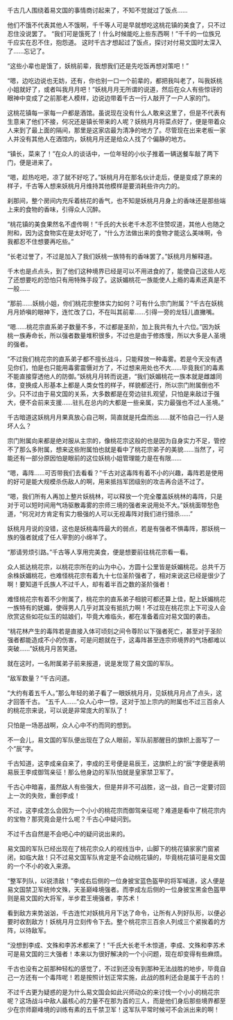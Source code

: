 千古几人围绕着易文国的事情商讨起来了，不知不觉就过了饭点……

他们不饿不代表其他人不饿啊，千千等人可是早就想吃这桃花镇的美食了，只不过忍住没说罢了。
“我们可是饿死了！什么时候能吃上些东西啊！”千千的一位族兄千应实在忍不住，抱怨道。
这时千古才想起过了饭点，探讨对付易文国时太深入了……忘记了。

“这些小辈也是饿了，妖桃前辈，我想我们还是先吃饭再想对策吧！”

“嗯，边吃边说也无妨，还有，你也别一口一个前辈的，都把我叫老了，叫我妖桃小姐就好了，或者叫我月月吧！”妖桃月月无所谓的说道，然后在众人有些惊讶的眼神中变成了之前那老人模样，边说边带着千古一行人敲开了一户人家的门。

这桃花镇每一家每一户都是酒馆。虽说现在没有什么人敢来这里了，但是不代表有生意来了他们不接，何况还是镇长带来的人呢？妖桃月月将菜点好了，便是带着众人来到了最上面的隔间，那里是这家店最为清净的地方了。尽管现在出来老板一家人并没有其他人在酒馆内，妖桃月月还是给众人找了个偏静的地方。

“镇长，菜来了！”在众人的谈话中，一位年轻的小伙子推着一辆送餐车敲了两下门，便是进来了。

“嗯，趁热吃吧，凉了就不好吃了。”妖桃月月在那名伙计走后，便是变成了原来的样子，千古等人想来妖桃月月维持其他模样是要消耗些许内力的。

刹那间，整个房间内充斥着桃花的香气，也不知是妖桃月月身上的香味还是那些端上来的食物的香味，引得众人沉醉。

“桃花镇的美食果然名不虚传啊！”千氏的大长老千木忍不住赞叹道，其他人也随之附和，因为这食物实在是太好吃了，“什么方法做出来的食物才能这么美味啊，令我都忍不住想要再吃些。”

“长老过誉了，不过是加入了我们妖桃一族特有的香味罢了。”妖桃月月解释道。

千木也是点点头，到了他们这种境界已经是可以不用进食的了，能使自己这些人吃了还想要吃的恐怕只有用特殊手段了。这妖媚桃花一族能使人上瘾的毒素还真是不一般……

“那前……妖桃小姐，你们桃花宗整体实力如何？可有什么宗门附属？“千古在妖桃月月娇嗔的眼神下，连忙改了口，不在叫其前辈……引得一旁的龙钰儿直撇嘴。

“嗯……桃花宗直系弟子数量不多，不过都是圣阶，加上我共有九十六位。”因为妖桃一族寿命长，所以强者数量堆积很多，不过也是由于修炼慢，所以大多是人圣境的强者。

“不过我们桃花宗的直系弟子都不擅长战斗，只能释放一种毒雾。若是今天没有遇见你们，怕是也只能用毒雾震慑对方了，不过想来用处也不大……毕竟我们的毒素不能直接穿透他人的防御。”妖桃月月转而说道，“我们妖媚桃花一族本就是雌雄同体，变换成人形基本上都是人类女性的样子，样貌都还行，所以宗门附属倒也不少。只不过由于易文国的关系，大多数都是在旁边驻扎观望，只怕是来敌过于强大，便不会前来支援……驻扎在总内的大都是一些亲属，实力最强也不过人圣境。”

千古暗道这妖桃月月果真放心自己啊，简直就是托盘而出……就不怕自己一行人是坏人么？

宗门附属向来都是绝对服从主宗的，像桃花宗这般的也是因为自身实力不足，管控不了那么多附属，想来这些附属怕也就是看中了桃花宗弟子的美貌……当然了，可能还有一部分原因怕是眼前的这位妖桃小姐管理能力是在有限……

“嗯，毒阵……可否带我们去看看？”千古对这毒阵有着不小的兴趣，毒阵若是使用的好可是能大规模杀伤敌人的啊，用来抵挡军团级别的攻击再合适不过了。

“嗯，我们所有人再加上整片妖桃林，可以释放一个完全覆盖妖桃林的毒阵，只是对于可以短时间用气场驱散毒雾的宗师三境的强者来说用处不大。”妖桃面带愁色道，“何况对方肯定有实力极强的人可以无视毒阵对我们进行猎杀……”

妖桃月月说的没错，这也是妖桃毒阵最大的弱点，若是有强者不惧毒阵，那妖桃一族的强者就成了任人宰割的小绵羊了。

“那请劳烦引路。”千古等人享用完美食，便是想要前往桃花宗看一看。

众人抵达桃花宗，以桃花宗所在的山为中心，方圆十公里皆是妖媚桃花。总共千万余株妖媚桃花，也难怪桃花宗有着九十七位圣阶强者了，相对来说这已经是很少了啊！要知道千氏族人不过千人，却有着半百之数的圣阶强者！

难怪桃花宗有着不少附属了，桃花宗的直系弟子相貌可都还算上佳，配上妖媚桃花一族特有的妩媚，使得男人几乎对其没有抵抗力啊！不过现在桃花宗上下可没人会欣赏这些如花似玉的姑娘们，毕竟大难临头，都在准备着应对易文国的袭击。

“桃花林产生的毒阵若是直接入体可顷刻之间令尊阶以下强者死亡，甚至对于圣阶强者都能造成不小的伤害，可是问题就在于，这毒阵甚至连宗师境界的气场都难以突破……”妖桃月月苦笑道。

就在这时，一名附属弟子前来报道，说是发现了易文国的军队。

“敌军数量？”千古问道。

“大约有着五千人。”那么年轻的弟子看了一眼妖桃月月，见妖桃月月点了点头，这才回答千古。
“五千人……”众人心中一惊，这对于加上宗内的附属也不过三百余人的桃花宗来说，可以说是非常庞大的军队了！

只怕是一场恶战啊，众人心中不约而同的想到。

不一会儿，易文国的军队便出现在了众人眼前，军队前那醒目的旗帜上面写了一个“辰”字。

千古知道，这李成亲自来了，李成的王号便是易辰王，这旗帜上的“辰”字便是表明易辰王李成御驾亲征！那么他身边的军队怕就是皇家禁卫军了。

千古心中暗喜，虽然敌人有些强大，但是并非不可战胜，这一战，自己一定要讨回上一次的失败，重创李成！

不过，这李成怎么会因为一个小小的桃花宗而御驾亲征呢？难道是看中了桃花宗内的宝物？那究竟会是什么呢？千古心中疑问到。

不过千古自然是不会吧心中的疑问说出来的。

易文国的军队已经出现在了桃花宗众人的视线当中，山脚下的桃花镇家家门窗紧闭，如临大敌！只不过易文国军队肯定是不会动桃花镇的，毕竟桃花镇可是易文国的一个不小的收入来源。

“整军列队，以锐溃敌！”李成右后侧的一位身披宝蓝色盔甲的将军喊道，这人便是易文国禁卫军统帅文殊，天圣巅峰境强者。而李成左后侧的一位身披宝黑金色盔甲则是易文国的大将军，半步君王境强者，李苏术！

看到敌方来势汹汹，千古连忙对妖桃月月下达了命令，让所有人列好队形，以便必要时收割敌方！妖桃月月立刻传令下去。整个桃花宗三百余人列成三个紧挨着的方阵，以待敌军。

“没想到李成、文殊和李苏术都来了！”千氏大长老千木惊道，李成、文殊和李苏术可是易文国的三大强者！本来以为很好解决的一个小问题，现在却变得有些麻烦。

千古也没有之前那种轻松的感觉了，不过到还没有到那种无法战胜的地步，毕竟自己一方还有一个毒阵呢！若是按照计划正常实施，此战的胜利还会是属于千古的！

不过千古更为疑惑的是为什么易文国会如此兴师动众的来讨伐一个小小的桃花宗呢？这场战斗中敌人最核心的力量不在那为首的三人，而是他们身后那些境界都至少在宗师巅峰境的训练有素的五千禁卫军！这军队平常时候可不会派出来的啊！